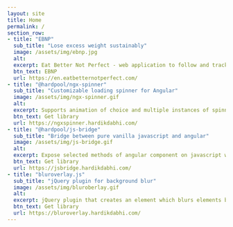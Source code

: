 ```yaml
---
layout: site
title: Home
permalink: /
section_row:
- title: "EBNP"
  sub_title: "Lose excess weight sustainably"
  image: /assets/img/ebnp.jpg
  alt: 
  excerpt: Eat Better Not Perfect - web application to follow and track nutrition program for both coach and clients. Multi-lingual, MEAN stack, CI/CD build pipelines, hosted on cloud.
  btn_text: EBNP
  url: https://en.eatbetternotperfect.com/
- title: "@hardpool/ngx-spinner"
  sub_title: "Customizable loading spinner for Angular"
  image: /assets/img/ngx-spinner.gif
  alt: 
  excerpt: Supports animation of choice and multiple instances of spinners with different configurations on same page. Can mask element, portion of UI or complete window.
  btn_text: Get library
  url: https://ngxspinner.hardikdabhi.com/
- title: "@hardpool/js-bridge"
  sub_title: "Bridge between pure vanilla javascript and angular"
  image: /assets/img/js-bridge.gif
  alt: 
  excerpt: Expose selected methods of angular component on javascript window object and call them from external javascript application. Making angular app plugable/co-exist with other front end app.
  btn_text: Get library
  url: https://jsbridge.hardikdabhi.com/
- title: "bluroverlay.js"
  sub_title: "jQuery plugin for background blur"
  image: /assets/img/bluroberlay.gif
  alt: 
  excerpt: jQuery plugin that creates an element which blurs elements behind it (background elements). Also provides API to created a blurred modal/mask. Requires jQuery library.
  btn_text: Get library
  url: https://bluroverlay.hardikdabhi.com/
---
```

